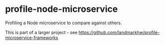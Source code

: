 # profile-node-microservice
Profiling a Node microservice to compare against others.

This is part of a larger project - see https://github.com/landmarkhw/profile-microservice-frameworks